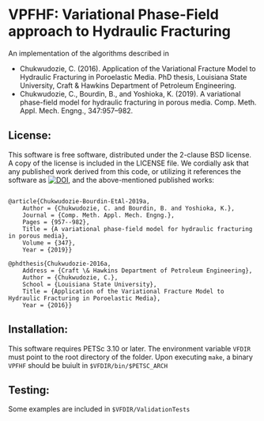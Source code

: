 # VPFHF: Variational Phase-Field approach to Hydraulic Fracturing

An implementation of the algorithms described in 
   * Chukwudozie, C. (2016). Application of the Variational Fracture Model to Hydraulic Fracturing in Poroelastic Media. PhD thesis, Louisiana State University, Craft & Hawkins Department of Petroleum Engineering.
   * Chukwudozie, C., Bourdin, B., and Yoshioka, K. (2019). A variational phase-field model for hydraulic fracturing in porous media. Comp. Meth. Appl. Mech. Engng., 347:957–982.

## License:
This software is free software, distributed under the 2-clause BSD license. A copy of the license is included in the LICENSE file.
We cordially ask that any published work derived from this code, or utilizing it references the software as [![DOI](https://zenodo.org/badge/DOI/10.5281/zenodo.3242138.svg)](https://doi.org/10.5281/zenodo.3242138), and the above-mentioned published works:
```

@article{Chukwudozie-Bourdin-EtAl-2019a,
	Author = {Chukwudozie, C. and Bourdin, B. and Yoshioka, K.},
	Journal = {Comp. Meth. Appl. Mech. Engng.},
	Pages = {957--982},
	Title = {A variational phase-field model for hydraulic fracturing in porous media},
	Volume = {347},
	Year = {2019}}

@phdthesis{Chukwudozie-2016a,
	Address = {Craft \& Hawkins Department of Petroleum Engineering},
	Author = {Chukwudozie, C.},
	School = {Louisiana State University},
	Title = {Application of the Variational Fracture Model to Hydraulic Fracturing in Poroelastic Media},
	Year = {2016}}
```

## Installation:
This software requires PETSc 3.10 or later. The environment variable ```VFDIR``` must point to the root directory of the folder. Upon executing ```make```, a binary ```VPFHF``` should be buiult in ```$VFDIR/bin/$PETSC_ARCH```

## Testing:
Some examples are included in ```$VFDIR/ValidationTests```
